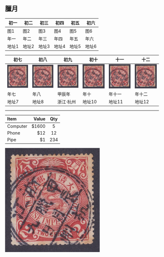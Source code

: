 ## 臘月

| 初一 | 初二 | 初三 | 初四 | 初五 | 初六 |
| ---- | ---- | ---- | ---- | ---- | ---- |
| 图1 | 图2 | 图3 | 图4 | 图5 | 图6 |
| 年一 | 年二 | 年三 | 年四 | 年五 | 年六 |
| 地址1 | 地址2 | 地址3 | 地址4 | 地址5 | 地址6 |

| 初七 | 初八 | 初九 | 初十 | 十一 | 十二 |
| ---- | ---- | ---- | ---- | ---- | ---- |
| ![甲辰臘月九日](12-09-1904.jpg) | ![甲辰臘月九日](12-09-1904.jpg) | ![甲辰臘月九日](12-09-1904.jpg) | ![甲辰臘月九日](12-09-1904.jpg) | ![甲辰臘月九日](12-09-1904.jpg) | ![甲辰臘月九日](12-09-1904.jpg) |
| 年七 | 年八 | 甲辰年 | 年十 | 年十一 | 年十二 |
| 地址7 | 地址8 | 浙江·杭州 | 地址10 | 地址11 | 地址12 |

***

| Item     | Value | Qty   |
| :------- | ----: | :---: |
| Computer | $1600 |  5    |
| Phone    | $12   |  12   |
| Pipe     | $1    |  234  |

![甲辰臘月九日](12-09-1904.jpg)
